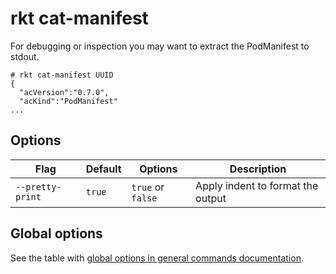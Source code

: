 # rkt cat-manifest

For debugging or inspection you may want to extract the PodManifest to stdout.

```
# rkt cat-manifest UUID
{
  "acVersion":"0.7.0",
  "acKind":"PodManifest"
...
```

## Options

| Flag | Default | Options | Description |
| --- | --- | --- | --- |
| `--pretty-print` |  `true` | `true` or `false` | Apply indent to format the output |

## Global options

See the table with [global options in general commands documentation](../commands.md#global-options).
